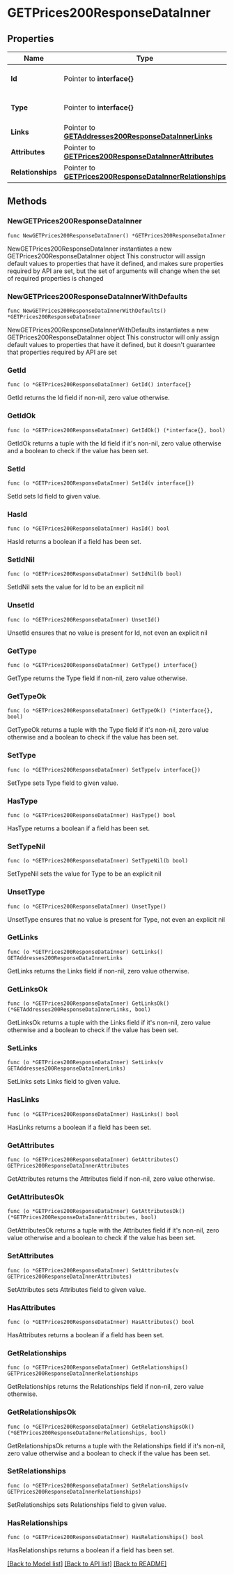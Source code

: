 # GETPrices200ResponseDataInner

## Properties

Name | Type | Description | Notes
------------ | ------------- | ------------- | -------------
**Id** | Pointer to **interface{}** | The resource&#39;s id | [optional] 
**Type** | Pointer to **interface{}** | The resource&#39;s type | [optional] 
**Links** | Pointer to [**GETAddresses200ResponseDataInnerLinks**](GETAddresses200ResponseDataInnerLinks.md) |  | [optional] 
**Attributes** | Pointer to [**GETPrices200ResponseDataInnerAttributes**](GETPrices200ResponseDataInnerAttributes.md) |  | [optional] 
**Relationships** | Pointer to [**GETPrices200ResponseDataInnerRelationships**](GETPrices200ResponseDataInnerRelationships.md) |  | [optional] 

## Methods

### NewGETPrices200ResponseDataInner

`func NewGETPrices200ResponseDataInner() *GETPrices200ResponseDataInner`

NewGETPrices200ResponseDataInner instantiates a new GETPrices200ResponseDataInner object
This constructor will assign default values to properties that have it defined,
and makes sure properties required by API are set, but the set of arguments
will change when the set of required properties is changed

### NewGETPrices200ResponseDataInnerWithDefaults

`func NewGETPrices200ResponseDataInnerWithDefaults() *GETPrices200ResponseDataInner`

NewGETPrices200ResponseDataInnerWithDefaults instantiates a new GETPrices200ResponseDataInner object
This constructor will only assign default values to properties that have it defined,
but it doesn't guarantee that properties required by API are set

### GetId

`func (o *GETPrices200ResponseDataInner) GetId() interface{}`

GetId returns the Id field if non-nil, zero value otherwise.

### GetIdOk

`func (o *GETPrices200ResponseDataInner) GetIdOk() (*interface{}, bool)`

GetIdOk returns a tuple with the Id field if it's non-nil, zero value otherwise
and a boolean to check if the value has been set.

### SetId

`func (o *GETPrices200ResponseDataInner) SetId(v interface{})`

SetId sets Id field to given value.

### HasId

`func (o *GETPrices200ResponseDataInner) HasId() bool`

HasId returns a boolean if a field has been set.

### SetIdNil

`func (o *GETPrices200ResponseDataInner) SetIdNil(b bool)`

 SetIdNil sets the value for Id to be an explicit nil

### UnsetId
`func (o *GETPrices200ResponseDataInner) UnsetId()`

UnsetId ensures that no value is present for Id, not even an explicit nil
### GetType

`func (o *GETPrices200ResponseDataInner) GetType() interface{}`

GetType returns the Type field if non-nil, zero value otherwise.

### GetTypeOk

`func (o *GETPrices200ResponseDataInner) GetTypeOk() (*interface{}, bool)`

GetTypeOk returns a tuple with the Type field if it's non-nil, zero value otherwise
and a boolean to check if the value has been set.

### SetType

`func (o *GETPrices200ResponseDataInner) SetType(v interface{})`

SetType sets Type field to given value.

### HasType

`func (o *GETPrices200ResponseDataInner) HasType() bool`

HasType returns a boolean if a field has been set.

### SetTypeNil

`func (o *GETPrices200ResponseDataInner) SetTypeNil(b bool)`

 SetTypeNil sets the value for Type to be an explicit nil

### UnsetType
`func (o *GETPrices200ResponseDataInner) UnsetType()`

UnsetType ensures that no value is present for Type, not even an explicit nil
### GetLinks

`func (o *GETPrices200ResponseDataInner) GetLinks() GETAddresses200ResponseDataInnerLinks`

GetLinks returns the Links field if non-nil, zero value otherwise.

### GetLinksOk

`func (o *GETPrices200ResponseDataInner) GetLinksOk() (*GETAddresses200ResponseDataInnerLinks, bool)`

GetLinksOk returns a tuple with the Links field if it's non-nil, zero value otherwise
and a boolean to check if the value has been set.

### SetLinks

`func (o *GETPrices200ResponseDataInner) SetLinks(v GETAddresses200ResponseDataInnerLinks)`

SetLinks sets Links field to given value.

### HasLinks

`func (o *GETPrices200ResponseDataInner) HasLinks() bool`

HasLinks returns a boolean if a field has been set.

### GetAttributes

`func (o *GETPrices200ResponseDataInner) GetAttributes() GETPrices200ResponseDataInnerAttributes`

GetAttributes returns the Attributes field if non-nil, zero value otherwise.

### GetAttributesOk

`func (o *GETPrices200ResponseDataInner) GetAttributesOk() (*GETPrices200ResponseDataInnerAttributes, bool)`

GetAttributesOk returns a tuple with the Attributes field if it's non-nil, zero value otherwise
and a boolean to check if the value has been set.

### SetAttributes

`func (o *GETPrices200ResponseDataInner) SetAttributes(v GETPrices200ResponseDataInnerAttributes)`

SetAttributes sets Attributes field to given value.

### HasAttributes

`func (o *GETPrices200ResponseDataInner) HasAttributes() bool`

HasAttributes returns a boolean if a field has been set.

### GetRelationships

`func (o *GETPrices200ResponseDataInner) GetRelationships() GETPrices200ResponseDataInnerRelationships`

GetRelationships returns the Relationships field if non-nil, zero value otherwise.

### GetRelationshipsOk

`func (o *GETPrices200ResponseDataInner) GetRelationshipsOk() (*GETPrices200ResponseDataInnerRelationships, bool)`

GetRelationshipsOk returns a tuple with the Relationships field if it's non-nil, zero value otherwise
and a boolean to check if the value has been set.

### SetRelationships

`func (o *GETPrices200ResponseDataInner) SetRelationships(v GETPrices200ResponseDataInnerRelationships)`

SetRelationships sets Relationships field to given value.

### HasRelationships

`func (o *GETPrices200ResponseDataInner) HasRelationships() bool`

HasRelationships returns a boolean if a field has been set.


[[Back to Model list]](../README.md#documentation-for-models) [[Back to API list]](../README.md#documentation-for-api-endpoints) [[Back to README]](../README.md)


